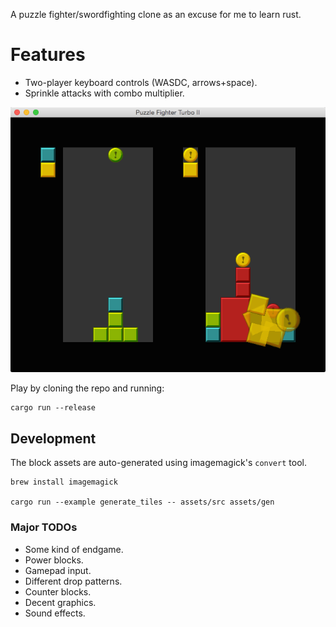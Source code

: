 A puzzle fighter/swordfighting clone as an excuse for me to learn rust.

# Features

* Two-player keyboard controls (WASDC, arrows+space).
* Sprinkle attacks with combo multiplier.

![screenshot](./screenshot.png)

Play by cloning the repo and running:

    cargo run --release

## Development

The block assets are auto-generated using imagemagick's `convert` tool.

    brew install imagemagick

    cargo run --example generate_tiles -- assets/src assets/gen

### Major TODOs

* Some kind of endgame.
* Power blocks.
* Gamepad input.
* Different drop patterns.
* Counter blocks.
* Decent graphics.
* Sound effects.
